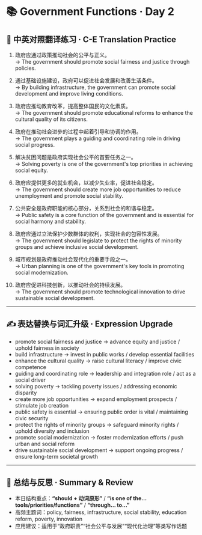# 📚 Government Functions · Day 2

## 📖 中英对照翻译练习 · C-E Translation Practice

1. 政府应通过政策推动社会的公平与正义。  
   → The government should promote social fairness and justice through policies.

2. 通过基础设施建设，政府可以促进社会发展和改善生活条件。  
   → By building infrastructure, the government can promote social development and improve living conditions.

3. 政府应推动教育改革，提高整体国民的文化素质。  
   → The government should promote educational reforms to enhance the cultural quality of its citizens.

4. 政府在推动社会进步的过程中起着引导和协调的作用。  
   → The government plays a guiding and coordinating role in driving social progress.

5. 解决贫困问题是政府实现社会公平的首要任务之一。  
   → Solving poverty is one of the government's top priorities in achieving social equity.

6. 政府应提供更多的就业机会，以减少失业率，促进社会稳定。  
   → The government should create more job opportunities to reduce unemployment and promote social stability.

7. 公共安全是政府职能的核心部分，关系到社会的和谐与稳定。  
   → Public safety is a core function of the government and is essential for social harmony and stability.

8. 政府应通过立法保护少数群体的权利，实现社会的包容性发展。  
   → The government should legislate to protect the rights of minority groups and achieve inclusive social development.

9. 城市规划是政府推动社会现代化的重要手段之一。  
   → Urban planning is one of the government's key tools in promoting social modernization.

10. 政府应促进科技创新，以推动社会的持续发展。  
    → The government should promote technological innovation to drive sustainable social development.

---

## ✍️ 表达替换与词汇升级 · Expression Upgrade

- promote social fairness and justice → advance equity and justice / uphold fairness in society  
- build infrastructure → invest in public works / develop essential facilities  
- enhance the cultural quality → raise cultural literacy / improve civic competence  
- guiding and coordinating role → leadership and integration role / act as a social driver  
- solving poverty → tackling poverty issues / addressing economic disparity  
- create more job opportunities → expand employment prospects / stimulate job creation  
- public safety is essential → ensuring public order is vital / maintaining civic security  
- protect the rights of minority groups → safeguard minority rights / uphold diversity and inclusion  
- promote social modernization → foster modernization efforts / push urban and social reform  
- drive sustainable social development → support ongoing progress / ensure long-term societal growth

---

## 🧠 总结与反思 · Summary & Review

- 本日结构重点：**“should + 动词原形”** / **“is one of the… tools/priorities/functions”** / **“through… to…”**  
- 高频主题词：policy, fairness, infrastructure, social stability, education reform, poverty, innovation  
- 应用建议：适用于“政府职责”“社会公平与发展”“现代化治理”等类写作话题
